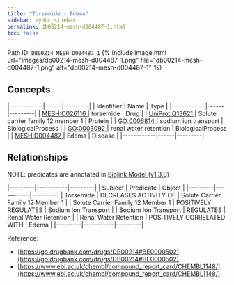 ```yaml
---
title: "Torsemide - Edema"
sidebar: mydoc_sidebar
permalink: db00214-mesh-d004487-1.html
toc: false 
---
```



Path ID: `DB00214_MESH_D004487_1`
{% include image.html url="images/db00214-mesh-d004487-1.png" file="db00214-mesh-d004487-1.png" alt="db00214-mesh-d004487-1" %}

## Concepts

|------------|------|---------|
| Identifier | Name | Type    |
|------------|------|---------|
| <a href="https://identifiers.org/MESH:C026116">MESH:C026116 </a> | torsemide | Drug |
| <a href="https://identifiers.org/UniProt:Q13621">UniProt:Q13621 </a> | Solute carrier family 12 member 1 | Protein |
| <a href="https://identifiers.org/GO:0006814">GO:0006814 </a> | sodium ion transport | BiologicalProcess |
| <a href="https://identifiers.org/GO:0003092">GO:0003092 </a> | renal water retention | BiologicalProcess |
| <a href="https://identifiers.org/MESH:D004487">MESH:D004487 </a> | Edema | Disease |
|------------|------|---------|

## Relationships


NOTE: predicates are annotated in <a href="https://github.com/biolink/biolink-model/releases/tag/v1.3.0">Biolink Model (v1.3.0)</a>

|---------|-----------|---------|
| Subject | Predicate | Object  |
|---------|-----------|---------|
| Torsemide | DECREASES ACTIVITY OF | Solute Carrier Family 12 Member 1 |
| Solute Carrier Family 12 Member 1 | POSITIVELY REGULATES | Sodium Ion Transport |
| Sodium Ion Transport | REGULATES | Renal Water Retention |
| Renal Water Retention | POSITIVELY CORRELATED WITH | Edema |
|---------|-----------|---------|

Reference: 
  - [https://go.drugbank.com/drugs/DB00214#BE0000502](https://go.drugbank.com/drugs/DB00214#BE0000502)
  - [https://www.ebi.ac.uk/chembl/compound_report_card/CHEMBL1148/](https://www.ebi.ac.uk/chembl/compound_report_card/CHEMBL1148/)
